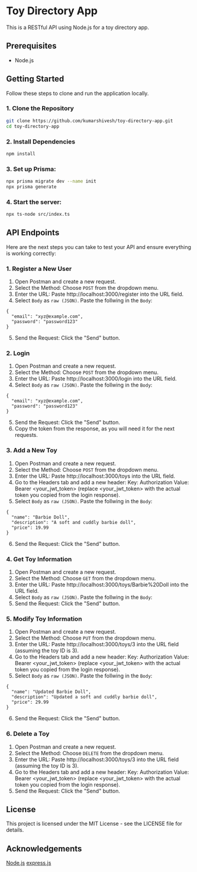 # Toy Directory App

This is a RESTful API using Node.js for a toy directory app.

## Prerequisites

- Node.js 

## Getting Started

Follow these steps to clone and run the application locally.

### 1. Clone the Repository

```bash
git clone https://github.com/kumarshivesh/toy-directory-app.git
cd toy-directory-app
```

### 2. Install Dependencies

```bash
npm install
```

### 3. Set up Prisma:

```bash
npx prisma migrate dev --name init
npx prisma generate
```

### 4. Start the server:

```bash
npx ts-node src/index.ts
```

## API Endpoints

Here are the next steps you can take to test your API and ensure everything is working correctly:


### 1. Register a New User

1. Open Postman and create a new request.
2. Select the Method: Choose `POST` from the dropdown menu.
3. Enter the URL: Paste http://localhost:3000/register into the URL field. 
4. Select `Body` as `raw (JSON)`. Paste the follwing in the `Body`:
```
{
  "email": "xyz@example.com",
  "password": "password123"
}
```
5. Send the Request: Click the "Send" button.

### 2. Login

1. Open Postman and create a new request.
2. Select the Method: Choose `POST` from the dropdown menu.
3. Enter the URL: Paste http://localhost:3000/login into the URL field. 
4. Select `Body` as `raw (JSON)`. Paste the follwing in the `Body`:
```
{
  "email": "xyz@example.com",
  "password": "password123"
}
```
5. Send the Request: Click the "Send" button.
6. Copy the token from the response, as you will need it for the next requests.

### 3. Add a New Toy

1. Open Postman and create a new request.
2. Select the Method: Choose `POST` from the dropdown menu.
3. Enter the URL: Paste http://localhost:3000/toys into the URL field.
4. Go to the Headers tab and add a new header:
   Key: Authorization
   Value: Bearer <your_jwt_token> (replace <your_jwt_token> with the actual token you copied from the login response).
5. Select `Body` as `raw (JSON)`. Paste the follwing in the `Body`:
```
{
  "name": "Barbie Doll",
  "description": "A soft and cuddly barbie doll",
  "price": 19.99
}
```
6. Send the Request: Click the "Send" button.


### 4. Get Toy Information

1. Open Postman and create a new request.
2. Select the Method: Choose `GET` from the dropdown menu.
3. Enter the URL: Paste http://localhost:3000/toys/Barbie%20Doll into the URL field.
4. Select `Body` as `raw (JSON)`. Paste the follwing in the `Body`:
5. Send the Request: Click the "Send" button.


### 5. Modify Toy Information

1. Open Postman and create a new request.
2. Select the Method: Choose `PUT` from the dropdown menu.
3. Enter the URL: Paste http://localhost:3000/toys/3 into the URL field (assuming the toy ID is 3). 
4. Go to the Headers tab and add a new header:
   Key: Authorization
   Value: Bearer <your_jwt_token> (replace <your_jwt_token> with the actual token you copied from the login response).
5. Select `Body` as `raw (JSON)`. Paste the follwing in the `Body`:
```
{
  "name": "Updated Barbie Doll",
  "description": "Updated a soft and cuddly barbie doll",
  "price": 29.99
}
```
6. Send the Request: Click the "Send" button.

### 6. Delete a Toy

1. Open Postman and create a new request.
2. Select the Method: Choose `DELETE` from the dropdown menu.
3. Enter the URL: Paste http://localhost:3000/toys/3 into the URL field (assuming the toy ID is 3). 
4. Go to the Headers tab and add a new header:
   Key: Authorization
   Value: Bearer <your_jwt_token> (replace <your_jwt_token> with the actual token you copied from the login response).
5. Send the Request: Click the "Send" button.

## License
This project is licensed under the MIT License - see the LICENSE file for details.

## Acknowledgements
[Node.js](https://nodejs.org/en)
[express.js](https://expressjs.com/)


